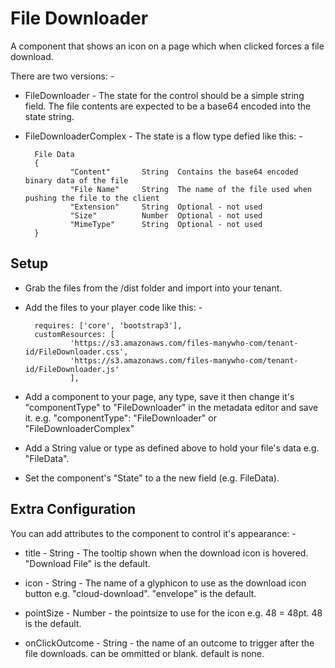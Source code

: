 # File Downloader

A component that shows an icon on a page which when clicked forces a file download.

There are two versions: -

- FileDownloader - The state for the control should be a simple string field. The file contents are expected to be a base64 encoded into the state string.

- FileDownloaderComplex - The state is a flow type defied like this: -

        File Data
        {
                "Content"       String  Contains the base64 encoded binary data of the file
                "File Name"     String  The name of the file used when pushing the file to the client
                "Extension"     String  Optional - not used
                "Size"          Number  Optional - not used
                "MimeType"      String  Optional - not used
        }


## Setup

- Grab the files from the /dist folder and import into your tenant.

- Add the files to your player code like this: -

        requires: ['core', 'bootstrap3'],
        customResources: [
                'https://s3.amazonaws.com/files-manywho-com/tenant-id/FileDownloader.css',
                'https://s3.amazonaws.com/files-manywho-com/tenant-id/FileDownloader.js'
                ],


- Add a component to your page, any type, save it then change it's "componentType" to "FileDownloader" in the metadata editor and save it.
e.g. 
            "componentType": "FileDownloader" or "FileDownloaderComplex"

- Add a String value or type as defined above to hold your file's data e.g. "FileData".

- Set the component's "State" to a the new field (e.g. FileData). 


## Extra Configuration

You can add attributes to the component to control it's appearance: -

- title  - String - The tooltip shown when the download icon is hovered.  "Download File" is the default.

- icon  - String - The name of a glyphicon to use as the download icon button e.g. "cloud-download".  "envelope" is the default.

- pointSize - Number - the pointsize to use for the icon e.g. 48 = 48pt.  48 is the default.

- onClickOutcome - String - the name of an outcome to trigger after the file downloads.  can be ommitted or blank.  default is none.
